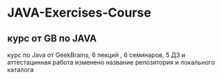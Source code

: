 # JAVA-Exercises-Course
## курс от GB по JAVA
курс по Java от GeekBrains, 6 лекций , 6 семинаров, 5 ДЗ и аттестацинная работа
изменено название репозитория и локального каталога 
